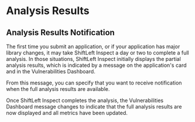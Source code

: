 # Analysis Results

## Analysis Results Notification

The first time you submit an application, or if your application has major library changes, it may take ShiftLeft Inspect a day or two to complete a full analysis. In those situations, ShiftLeft Inspect initially displays the partial analysis results, which is indicated by a message on the application's card and in the Vulnerabilities Dashboard. 

From this message, you can specify that you want to receive notification when the full analysis results are available.

Once ShiftLeft Inspect completes the analysis, the Vulnerabilities Dashboard message changes to indicate that the full analysis results are now displayed and all metrics have been updated.
